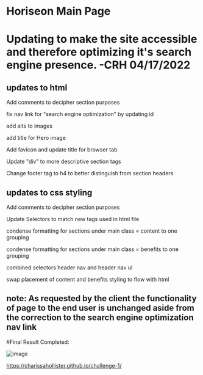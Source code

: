 # Horiseon Main Page

# Updating to make the site accessible and therefore optimizing it's search engine presence. -CRH 04/17/2022


## updates to html

Add comments to decipher section purposes

fix nav link for "search engine optimization" by updating id

add alts to images

add title for Hero image

Add favicon and update title for browser tab

Update "div" to more descriptive section tags

Change footer tag to h4 to better distinguish from section headers

## updates to css styling

Add comments to decipher section purposes

Update Selectors to match new tags used in html file

condense formatting for sections under main class = content to one grouping

condense formatting for sections under main class = benefits to one grouping

combined selectors header nav and header nav ul

swap placement of content and benefits styling to flow with html 

## note: As requested by the client the functionality of page to the end user is unchanged aside from the correction to the search engine optimization nav link

#Final Result Completed:

![image](https://user-images.githubusercontent.com/103005272/163733698-0bcfc15a-4bb6-46c2-8b55-e764ab3bb747.png)

https://charissahollister.github.io/challenge-1/

